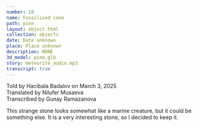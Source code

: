 ```yaml
---
number: 18
name: Fossilised cone
path: pine
layout: object.html
collection: objects
date: Date unknown
place: Place unknown
description: NONE
3d_model: pine.glb
story: meteorite_audio.mp3
transcript: true
---
```


<div class="meta">
Told by Hacibala Badalov on March 3, 2025 <br>
Translated by Nilufer Musaeva<br>
Transcribed by Gunay Ramazanova
</div>

This strange stone looks somewhat like a marine creature, but it could be something else. It is a very interesting stone, so I decided to keep it.
